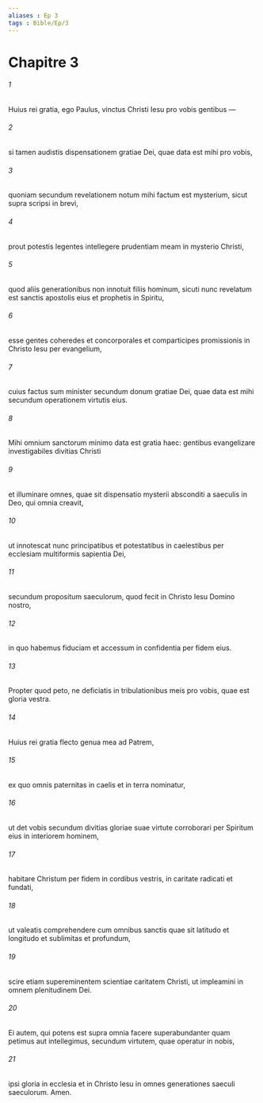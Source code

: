 ```yaml
---
aliases : Ep 3
tags : Bible/Ep/3
---
```


# Chapitre 3

###### 1
Huius rei gratia, ego Paulus, vinctus Christi Iesu pro vobis gentibus — 
###### 2
si tamen audistis dispensationem gratiae Dei, quae data est mihi pro vobis, 
###### 3
quoniam secundum revelationem notum mihi factum est mysterium, sicut supra scripsi in brevi, 
###### 4
prout potestis legentes intellegere prudentiam meam in mysterio Christi, 
###### 5
quod aliis generationibus non innotuit filiis hominum, sicuti nunc revelatum est sanctis apostolis eius et prophetis in Spiritu, 
###### 6
esse gentes coheredes et concorporales et comparticipes promissionis in Christo Iesu per evangelium, 
###### 7
cuius factus sum minister secundum donum gratiae Dei, quae data est mihi secundum operationem virtutis eius. 
###### 8
Mihi omnium sanctorum minimo data est gratia haec: gentibus evangelizare investigabiles divitias Christi 
###### 9
et illuminare omnes, quae sit dispensatio mysterii absconditi a saeculis in Deo, qui omnia creavit, 
###### 10
ut innotescat nunc principatibus et potestatibus in caelestibus per ecclesiam multiformis sapientia Dei, 
###### 11
secundum propositum saeculorum, quod fecit in Christo Iesu Domino nostro, 
###### 12
in quo habemus fiduciam et accessum in confidentia per fidem eius. 
###### 13
Propter quod peto, ne deficiatis in tribulationibus meis pro vobis, quae est gloria vestra.
###### 14
Huius rei gratia flecto genua mea ad Patrem, 
###### 15
ex quo omnis paternitas in caelis et in terra nominatur, 
###### 16
ut det vobis secundum divitias gloriae suae virtute corroborari per Spiritum eius in interiorem hominem, 
###### 17
habitare Christum per fidem in cordibus vestris, in caritate radicati et fundati, 
###### 18
ut valeatis comprehendere cum omnibus sanctis quae sit latitudo et longitudo et sublimitas et profundum, 
###### 19
scire etiam supereminentem scientiae caritatem Christi, ut impleamini in omnem plenitudinem Dei.
###### 20
Ei autem, qui potens est supra omnia facere superabundanter quam petimus aut intellegimus, secundum virtutem, quae operatur in nobis, 
###### 21
ipsi gloria in ecclesia et in Christo Iesu in omnes generationes saeculi saeculorum. Amen.
